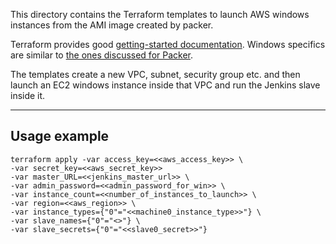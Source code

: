 This directory contains the Terraform templates to launch AWS windows instances from the AMI image created by packer.

Terraform provides good [getting-started documentation](https://www.terraform.io/intro/getting-started/install.html).
Windows specifics are similar to [the ones discussed for Packer](../Packer/README.md).

The templates create a new VPC, subnet, security group etc. and then launch an EC2 windows instance inside that VPC and run the Jenkins slave inside it.

-------

## Usage example

    terraform apply -var access_key=<<aws_access_key>> \
    -var secret_key=<<aws_secret_key>>
    -var master_URL=<<jenkins_master_url>> \
    -var admin_password=<<admin_password_for_win>> \
    -var instance_count=<<number_of_instances_to_launch>> \
    -var region=<<aws_region>> \
    -var instance_types={"0"="<<machine0_instance_type>>"} \
    -var slave_names={"0"="<>"} \
    -var slave_secrets={"0"="<<slave0_secret>>"}

